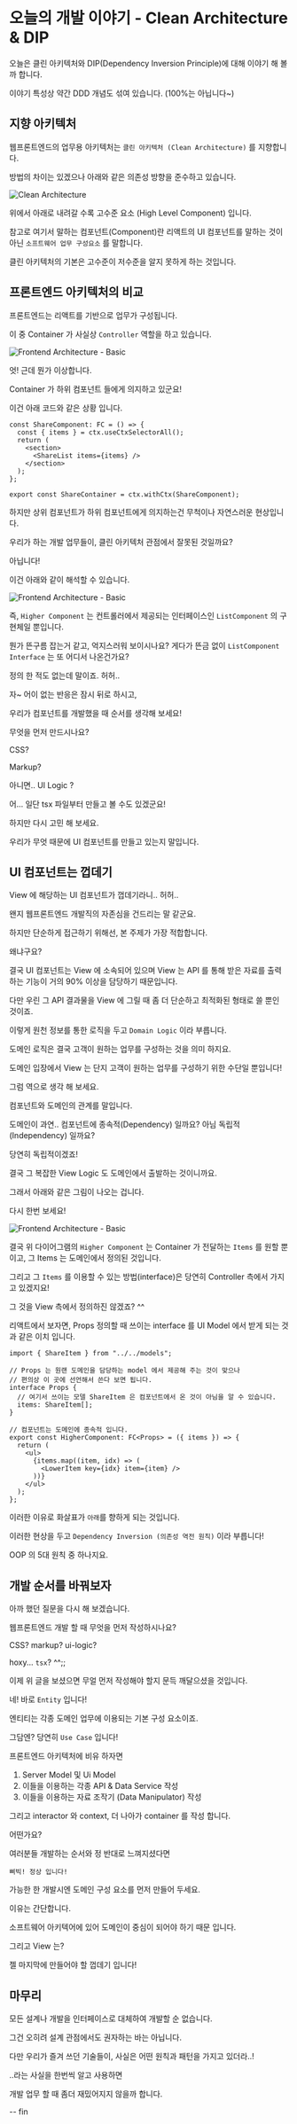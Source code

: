 # 오늘의 개발 이야기 - Clean Architecture & DIP

오늘은 클린 아키텍처와 DIP(Dependency Inversion Principle)에 대해 이야기 해 볼까 합니다.

이야기 특성상 약간 DDD 개념도 섞여 있습니다. (100%는 아닙니다~)

## 지향 아키텍처

웹프론트엔드의 업무용 아키텍처는 `클린 아키텍처 (Clean Architecture)` 를 지향합니다.

방법의 차이는 있겠으나 아래와 같은 의존성 방향을 준수하고 있습니다.

![Clean Architecture](images/story-005/diagram1.png)

위에서 아래로 내려갈 수록 고수준 요소 (High Level Component) 입니다.

참고로 여기서 말하는 컴포넌트(Component)란 리액트의 UI 컴포넌트를 말하는 것이 아닌 `소프트웨어 업무 구성요소` 를 말합니다.

클린 아키텍처의 기본은 고수준이 저수준을 알지 못하게 하는 것입니다.

## 프론트엔드 아키텍처의 비교

프론트엔드는 리액트를 기반으로 업무가 구성됩니다.

이 중 Container 가 사실상 `Controller` 역할을 하고 있습니다.

![Frontend Architecture - Basic](images/story-005/diagram2.png)

엇! 근데 뭔가 이상합니다.

Container 가 하위 컴포넌트 들에게 의지하고 있군요!

이건 아래 코드와 같은 상황 입니다.

```tsx
const ShareComponent: FC = () => {
  const { items } = ctx.useCtxSelectorAll();
  return (
    <section>
      <ShareList items={items} />
    </section>
  );
};

export const ShareContainer = ctx.withCtx(ShareComponent);
```

하지만 상위 컴포넌트가 하위 컴포넌트에게 의지하는건 무척이나 자연스러운 현상입니다.

우리가 하는 개발 업무들이, 클린 아키텍처 관점에서 잘못된 것일까요?

아닙니다!

이건 아래와 같이 해석할 수 있습니다.

![Frontend Architecture - Basic](images/story-005/diagram3.png)

즉, `Higher Component` 는 컨트롤러에서 제공되는 인터페이스인 `ListComponent` 의 구현체일 뿐입니다.

뭔가 뜬구름 잡는거 같고, 억지스러워 보이시나요? 게다가 뜬금 없이 `ListComponent Interface` 는 또 어디서 나온건가요?

정의 한 적도 없는데 말이죠. 허허..

자~ 어이 없는 반응은 잠시 뒤로 하시고,

우리가 컴포넌트를 개발했을 때 순서를 생각해 보세요!

무엇을 먼저 만드시나요?

CSS?

Markup?

아니면.. UI Logic ?

어... 일단 tsx 파일부터 만들고 볼 수도 있겠군요!

하지만 다시 고민 해 보세요.

우리가 무엇 때문에 UI 컴포넌트를 만들고 있는지 말입니다.

## UI 컴포넌트는 껍데기

View 에 해당하는 UI 컴포넌트가 껍데기라니.. 허허..

왠지 웹프론트엔드 개발직의 자존심을 건드리는 말 같군요.

하지만 단순하게 접근하기 위해선, 본 주제가 가장 적합합니다.

왜냐구요?

결국 UI 컴포넌트는 View 에 소속되어 있으며 View 는 API 를 통해 받은 자료를 출력하는 기능이 거의 90% 이상을 담당하기 때문입니다.

다만 우린 그 API 결과물을 View 에 그릴 때 좀 더 단순하고 최적화된 형태로 쓸 뿐인 것이죠.

이렇게 원천 정보를 통한 로직을 두고 `Domain Logic` 이라 부릅니다.

도메인 로직은 결국 고객이 원하는 업무를 구성하는 것을 의미 하지요.

도메인 입장에서 View 는 단지 고객이 원하는 업무를 구성하기 위한 수단일 뿐입니다!

그럼 역으로 생각 해 보세요.

컴포넌트와 도메인의 관계를 말입니다.

도메인이 과연.. 컴포넌트에 종속적(Dependency) 일까요? 아님 독립적(Independency) 일까요?

당연히 독립적이겠죠!

결국 그 복잡한 View Logic 도 도메인에서 출발하는 것이니까요.

그래서 아래와 같은 그림이 나오는 겁니다.

다시 한번 보세요!

![Frontend Architecture - Basic](images/story-005/diagram3.png)

결국 위 다이어그램의 `Higher Component` 는 Container 가 전달하는 `Items` 를 원할 뿐이고, 그 Items 는 도메인에서 정의된 것입니다.

그리고 그 `Items` 를 이용할 수 있는 방법(interface)은 당연히 Controller 측에서 가지고 있겠지요!

그 것을 View 측에서 정의하진 않겠죠? ^^

리액트에서 보자면, Props 정의할 때 쓰이는 interface 를 UI Model 에서 받게 되는 것과 같은 이치 입니다.

```tsx
import { ShareItem } from "../../models";

// Props 는 원랜 도메인을 담당하는 model 에서 제공해 주는 것이 맞으나
// 편의상 이 곳에 선언해서 쓴다 보면 됩니다.
interface Props {
  // 여기서 쓰이는 모델 ShareItem 은 컴포넌트에서 온 것이 아님을 알 수 있습니다.
  items: ShareItem[];
}

// 컴포넌트는 도메인에 종속적 입니다.
export const HigherComponent: FC<Props> = ({ items }) => {
  return (
    <ul>
      {items.map((item, idx) => (
        <LowerItem key={idx} item={item} />
      ))}
    </ul>
  );
};
```

이러한 이유로 화살표가 `아래`를 향하게 되는 것입니다.

이러한 현상을 두고 `Dependency Inversion (의존성 역전 원칙)` 이라 부릅니다!

OOP 의 5대 원칙 중 하나지요.

## 개발 순서를 바꿔보자

아까 했던 질문을 다시 해 보겠습니다.

웹프론트엔드 개발 할 때 무엇을 먼저 작성하시나요?

CSS? markup? ui-logic?

hoxy... `tsx`? ^^;;

이제 위 글을 보셨으면 무얼 먼저 작성해야 할지 문득 깨달으셨을 것입니다.

네! 바로 `Entity` 입니다!

엔티티는 각종 도메인 업무에 이용되는 기본 구성 요소이죠.

그담엔? 당연히 `Use Case` 입니다!

프론트엔드 아키텍처에 비유 하자면

1. Server Model 및 Ui Model
2. 이들을 이용하는 각종 API & Data Service 작성
3. 이들을 이용하는 자료 조작기 (Data Manipulator) 작성

그리고 interactor 와 context, 더 나아가 container 를 작성 합니다.

어떤가요?

여러분들 개발하는 순서와 정 반대로 느껴지셨다면

`삐빅! 정상 입니다!`

가능한 한 개발시엔 도메인 구성 요소를 먼저 만들어 두세요.

이유는 간단합니다.

소프트웨어 아키텍어에 있어 도메인이 중심이 되어야 하기 때문 입니다.

그리고 View 는?

젤 마지막에 만들어야 할 껍데기 입니다!

## 마무리

모든 설계나 개발을 인터페이스로 대체하여 개발할 순 없습니다.

그건 오히려 설계 관점에서도 권자하는 바는 아닙니다.

다만 우리가 즐겨 쓰던 기술들이, 사실은 어떤 원칙과 패턴을 가지고 있더라..!

..라는 사실을 한번씩 알고 사용하면

개발 업무 할 때 좀더 재밌어지지 않을까 합니다.

-- fin
